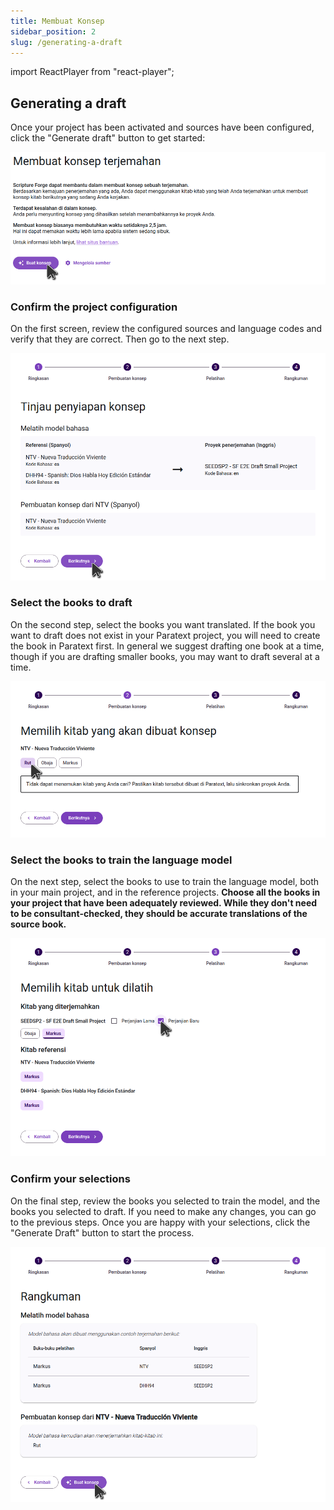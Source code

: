 ```yaml
---
title: Membuat Konsep
sidebar_position: 2
slug: /generating-a-draft
---
```


import ReactPlayer from "react-player";

<div class="player-wrapper"><ReactPlayer controls url="https://youtu.be/binHoeAGGvU" /></div>

## Generating a draft

Once your project has been activated and sources have been configured, click the "Generate draft" button to get started:

![](./generate_draft_button.png)

### Confirm the project configuration

On the first screen, review the configured sources and language codes and verify that they are correct. Then go to the next step.

![](./generate_draft_confirm_sources.png)

### Select the books to draft

On the second step, select the books you want translated. If the book you want to draft does not exist in your Paratext project, you will need to create the book in Paratext first. In general we suggest drafting one book at a time, though if you are drafting smaller books, you may want to draft several at a time.

![](./generate_draft_select_books_to_draft.png)

### Select the books to train the language model

On the next step, select the books to use to train the language model, both in your main project, and in the reference projects. **Choose all the books in your project that have been adequately reviewed. While they don't need to be consultant-checked, they should be accurate translations of the source book.**

![](./generate_draft_select_books_to_train.png)

### Confirm your selections

On the final step, review the books you selected to train the model, and the books you selected to draft. If you need to make any changes, you can go to the previous steps. Once you are happy with your selections, click the "Generate Draft" button to start the process.

![](./generate_draft_summary.png)